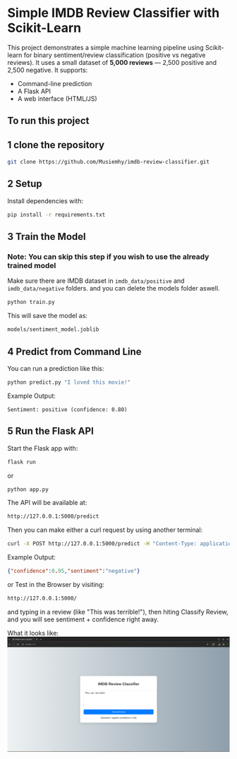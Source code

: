 # Simple IMDB Review Classifier with Scikit-Learn

This project demonstrates a simple machine learning pipeline using Scikit-learn for binary sentiment/review classification (positive vs negative reviews). It uses a small dataset of **5,000 reviews** — 2,500 positive and 2,500 negative. 
It supports:
- Command-line prediction
- A Flask API
- A web interface (HTML/JS)

## To run this project

## 1 clone the repository

```bash
git clone https://github.com/Musiemhy/imdb-review-classifier.git
```

## 2 Setup
Install dependencies with:
```bash
pip install -r requirements.txt
```

## 3 Train the Model
### Note: You can skip this step if you wish to use the already trained model

Make sure there are IMDB dataset in `imdb_data/positive` and `imdb_data/negative` folders. and you can delete the models folder aswell.

```bash
python train.py
```

This will save the model as:
```bash
models/sentiment_model.joblib
```

## 4 Predict from Command Line
You can run a prediction like this:
```bash
python predict.py "I loved this movie!"
```

Example Output:
```
Sentiment: positive (confidence: 0.80)
```

## 5 Run the Flask API

Start the Flask app with: 

```bash
flask run
```
or 

```bash
python app.py
```

The API will be available at:
```bash
http://127.0.0.1:5000/predict
```

Then you can make either a curl request by using another terminal:
```bash
curl -X POST http://127.0.0.1:5000/predict -H "Content-Type: application/json" -d '{"text":"This was terrible!"}'
```

Example Output:
```json
{"confidence":0.95,"sentiment":"negative"}
```

or Test in the Browser by visiting: 
```bash
http://127.0.0.1:5000/
```
and typing in a review (like "This was terrible!"), then hiting Classify Review, and you will see sentiment + confidence right away.

What it looks like:
![alt text](image.png)